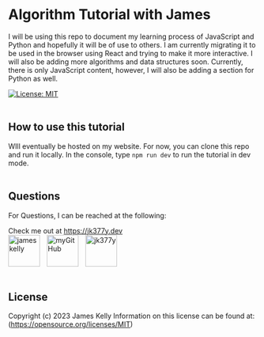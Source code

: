 # Algorithm Tutorial with James
I will be using this repo to document my learning process of JavaScript and Python and hopefully it will be of use to others. I am currently migrating it to be used in the browser using React and trying to make it more interactive. I will also be adding more algorithms and data structures soon. Currently, there is only JavaScript content, however, I will also be adding a section for Python as well.

[![License: MIT](https://img.shields.io/badge/License-MIT-blue.svg)](https://opensource.org/licenses/MIT)
<br>
<br>

## How to use this tutorial
WIll eventually be hosted on my website.  For now, you can clone this repo and run it locally.
In the console, type `npm run dev` to run the tutorial in dev mode.
<br>
<br>

## Questions
For Questions, I can be reached at the following:

Check me out at https://jk377y.dev
<br>
<a href="https://www.linkedin.com/in/james-kelly-b93a94150/" target="_blank"><img src="https://img.icons8.com/fluency/64/null/linkedin.png" alt="james kelly" height="64" width="64" /></a>&emsp;<a href="https://github.com/jk377y" target="_blank"><img src="https://img.icons8.com/plasticine/64/null/github.png" alt="myGitHub" height="64" width="64" /></a>&emsp;<a href="mailto:jk377y@gmail.com" target="_blank"><img src="https://img.icons8.com/fluency/64/null/apple-mail.png" alt="jk377y" height="64" width="64" /></a>
<br>
<br>

## License
Copyright (c) 2023 James Kelly
Information on this license can be found at: (https://opensource.org/licenses/MIT)